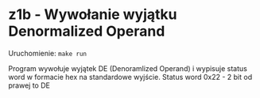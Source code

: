 # z1b - Wywołanie wyjątku Denormalized Operand

Uruchomienie:
`make run`

Program wywołuje wyjątek DE (Denoramlized Operand)
i wypisuje status word w formacie hex na standardowe wyjście.
Status word 0x22 - 2 bit od prawej to DE
